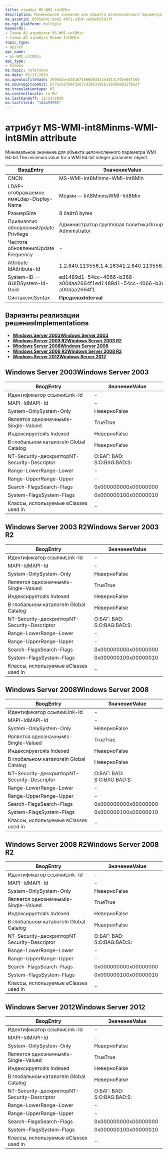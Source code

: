 ```yaml
---
title: атрибут MS-WMI-int8Min
description: Минимальное значение для объекта целочисленного параметра WMI 64-bit.
ms.assetid: 0505e64c-ba42-4df1-a3b4-ce0deb5591ff
ms.tgt_platform: multiple
keywords:
- Схема AD атрибутов MS-WMI-int8Min
- Схема AD атрибута Мсвми-Int8Min
topic_type:
- apiref
api_name:
- ms-WMI-int8Min
api_type:
- Schema
ms.topic: reference
ms.date: 05/31/2018
ms.openlocfilehash: 2696d2eed28a671666d0d33ae3313c74be04f165
ms.sourcegitcommit: b77ace27b0432e7cd3863191b11926be032fbe2f
ms.translationtype: MT
ms.contentlocale: ru-RU
ms.lasthandoff: 12/14/2020
ms.locfileid: "104493965"
---
```

# <a name="ms-wmi-int8min-attribute"></a><span data-ttu-id="909af-105">атрибут MS-WMI-int8Min</span><span class="sxs-lookup"><span data-stu-id="909af-105">ms-WMI-int8Min attribute</span></span>

<span data-ttu-id="909af-106">Минимальное значение для объекта целочисленного параметра WMI 64-bit.</span><span class="sxs-lookup"><span data-stu-id="909af-106">The minimum value for a WMI 64-bit integer parameter object.</span></span>



| <span data-ttu-id="909af-107">Ввод</span><span class="sxs-lookup"><span data-stu-id="909af-107">Entry</span></span> | <span data-ttu-id="909af-108">Значение</span><span class="sxs-lookup"><span data-stu-id="909af-108">Value</span></span> |
|-------------------|--------------------------------------|
| <span data-ttu-id="909af-109">CN</span><span class="sxs-lookup"><span data-stu-id="909af-109">CN</span></span>                | <span data-ttu-id="909af-110">MS-WMI-int8Min</span><span class="sxs-lookup"><span data-stu-id="909af-110">ms-WMI-int8Min</span></span>                       |
| <span data-ttu-id="909af-111">LDAP-отображаемое имя</span><span class="sxs-lookup"><span data-stu-id="909af-111">Ldap-Display-Name</span></span> | <span data-ttu-id="909af-112">Мсвми — Int8Min</span><span class="sxs-lookup"><span data-stu-id="909af-112">msWMI-Int8Min</span></span>                        |
| <span data-ttu-id="909af-113">Размер</span><span class="sxs-lookup"><span data-stu-id="909af-113">Size</span></span>              | <span data-ttu-id="909af-114">8 байт</span><span class="sxs-lookup"><span data-stu-id="909af-114">8 bytes</span></span>                              |
| <span data-ttu-id="909af-115">Привилегия обновления</span><span class="sxs-lookup"><span data-stu-id="909af-115">Update Privilege</span></span>  | <span data-ttu-id="909af-116">Администратор групповая политика</span><span class="sxs-lookup"><span data-stu-id="909af-116">Group Policy Administrator</span></span>           |
| <span data-ttu-id="909af-117">Частота обновления</span><span class="sxs-lookup"><span data-stu-id="909af-117">Update Frequency</span></span>  | \-                                   |
| <span data-ttu-id="909af-118">Attribute-Id</span><span class="sxs-lookup"><span data-stu-id="909af-118">Attribute-Id</span></span>      | <span data-ttu-id="909af-119">1.2.840.113556.1.4.1634</span><span class="sxs-lookup"><span data-stu-id="909af-119">1.2.840.113556.1.4.1634</span></span>              |
| <span data-ttu-id="909af-120">System-ID — GUID</span><span class="sxs-lookup"><span data-stu-id="909af-120">System-Id-Guid</span></span>    | <span data-ttu-id="909af-121">ed1489d1-54cc-4066-b368-a00daa2664f1</span><span class="sxs-lookup"><span data-stu-id="909af-121">ed1489d1-54cc-4066-b368-a00daa2664f1</span></span> |
| <span data-ttu-id="909af-122">Синтаксис</span><span class="sxs-lookup"><span data-stu-id="909af-122">Syntax</span></span>            | [<span data-ttu-id="909af-123">**Пределах**</span><span class="sxs-lookup"><span data-stu-id="909af-123">**Interval**</span></span>](s-interval.md)       |



## <a name="implementations"></a><span data-ttu-id="909af-124">Варианты реализации решения</span><span class="sxs-lookup"><span data-stu-id="909af-124">Implementations</span></span>

-   [<span data-ttu-id="909af-125">**Windows Server 2003**</span><span class="sxs-lookup"><span data-stu-id="909af-125">**Windows Server 2003**</span></span>](#windows-server-2003)
-   [<span data-ttu-id="909af-126">**Windows Server 2003 R2**</span><span class="sxs-lookup"><span data-stu-id="909af-126">**Windows Server 2003 R2**</span></span>](#windows-server-2003-r2)
-   [<span data-ttu-id="909af-127">**Windows Server 2008**</span><span class="sxs-lookup"><span data-stu-id="909af-127">**Windows Server 2008**</span></span>](#windows-server-2008)
-   [<span data-ttu-id="909af-128">**Windows Server 2008 R2**</span><span class="sxs-lookup"><span data-stu-id="909af-128">**Windows Server 2008 R2**</span></span>](#windows-server-2008-r2)
-   [<span data-ttu-id="909af-129">**Windows Server 2012**</span><span class="sxs-lookup"><span data-stu-id="909af-129">**Windows Server 2012**</span></span>](#windows-server-2012)

## <a name="windows-server-2003"></a><span data-ttu-id="909af-130">Windows Server 2003</span><span class="sxs-lookup"><span data-stu-id="909af-130">Windows Server 2003</span></span>



| <span data-ttu-id="909af-131">Ввод</span><span class="sxs-lookup"><span data-stu-id="909af-131">Entry</span></span> | <span data-ttu-id="909af-132">Значение</span><span class="sxs-lookup"><span data-stu-id="909af-132">Value</span></span> |
|------------------------|--------------|
| <span data-ttu-id="909af-133">Идентификатор ссылки</span><span class="sxs-lookup"><span data-stu-id="909af-133">Link-Id</span></span>                | \-           |
| <span data-ttu-id="909af-134">MAPI-Id</span><span class="sxs-lookup"><span data-stu-id="909af-134">MAPI-Id</span></span>                | \-           |
| <span data-ttu-id="909af-135">System-Only</span><span class="sxs-lookup"><span data-stu-id="909af-135">System-Only</span></span>            | <span data-ttu-id="909af-136">Неверно</span><span class="sxs-lookup"><span data-stu-id="909af-136">False</span></span>        |
| <span data-ttu-id="909af-137">Является однозначным</span><span class="sxs-lookup"><span data-stu-id="909af-137">Is-Single-Valued</span></span>       | <span data-ttu-id="909af-138">True</span><span class="sxs-lookup"><span data-stu-id="909af-138">True</span></span>         |
| <span data-ttu-id="909af-139">Индексируется</span><span class="sxs-lookup"><span data-stu-id="909af-139">Is Indexed</span></span>             | <span data-ttu-id="909af-140">Неверно</span><span class="sxs-lookup"><span data-stu-id="909af-140">False</span></span>        |
| <span data-ttu-id="909af-141">В глобальном каталоге</span><span class="sxs-lookup"><span data-stu-id="909af-141">In Global Catalog</span></span>      | <span data-ttu-id="909af-142">Неверно</span><span class="sxs-lookup"><span data-stu-id="909af-142">False</span></span>        |
| <span data-ttu-id="909af-143">NT-Security-дескриптор</span><span class="sxs-lookup"><span data-stu-id="909af-143">NT-Security-Descriptor</span></span> | <span data-ttu-id="909af-144">О:БАГ: BAD: S:</span><span class="sxs-lookup"><span data-stu-id="909af-144">O:BAG:BAD:S:</span></span> |
| <span data-ttu-id="909af-145">Range-Lower</span><span class="sxs-lookup"><span data-stu-id="909af-145">Range-Lower</span></span>            | \-           |
| <span data-ttu-id="909af-146">Range-Upper</span><span class="sxs-lookup"><span data-stu-id="909af-146">Range-Upper</span></span>            | \-           |
| <span data-ttu-id="909af-147">Search-Flags</span><span class="sxs-lookup"><span data-stu-id="909af-147">Search-Flags</span></span>           | <span data-ttu-id="909af-148">0x00000000</span><span class="sxs-lookup"><span data-stu-id="909af-148">0x00000000</span></span>   |
| <span data-ttu-id="909af-149">System-Flags</span><span class="sxs-lookup"><span data-stu-id="909af-149">System-Flags</span></span>           | <span data-ttu-id="909af-150">0x00000010</span><span class="sxs-lookup"><span data-stu-id="909af-150">0x00000010</span></span>   |
| <span data-ttu-id="909af-151">Классы, используемые в</span><span class="sxs-lookup"><span data-stu-id="909af-151">Classes used in</span></span>        | \-           |



## <a name="windows-server-2003-r2"></a><span data-ttu-id="909af-152">Windows Server 2003 R2</span><span class="sxs-lookup"><span data-stu-id="909af-152">Windows Server 2003 R2</span></span>



| <span data-ttu-id="909af-153">Ввод</span><span class="sxs-lookup"><span data-stu-id="909af-153">Entry</span></span> | <span data-ttu-id="909af-154">Значение</span><span class="sxs-lookup"><span data-stu-id="909af-154">Value</span></span> |
|------------------------|--------------|
| <span data-ttu-id="909af-155">Идентификатор ссылки</span><span class="sxs-lookup"><span data-stu-id="909af-155">Link-Id</span></span>                | \-           |
| <span data-ttu-id="909af-156">MAPI-Id</span><span class="sxs-lookup"><span data-stu-id="909af-156">MAPI-Id</span></span>                | \-           |
| <span data-ttu-id="909af-157">System-Only</span><span class="sxs-lookup"><span data-stu-id="909af-157">System-Only</span></span>            | <span data-ttu-id="909af-158">Неверно</span><span class="sxs-lookup"><span data-stu-id="909af-158">False</span></span>        |
| <span data-ttu-id="909af-159">Является однозначным</span><span class="sxs-lookup"><span data-stu-id="909af-159">Is-Single-Valued</span></span>       | <span data-ttu-id="909af-160">True</span><span class="sxs-lookup"><span data-stu-id="909af-160">True</span></span>         |
| <span data-ttu-id="909af-161">Индексируется</span><span class="sxs-lookup"><span data-stu-id="909af-161">Is Indexed</span></span>             | <span data-ttu-id="909af-162">Неверно</span><span class="sxs-lookup"><span data-stu-id="909af-162">False</span></span>        |
| <span data-ttu-id="909af-163">В глобальном каталоге</span><span class="sxs-lookup"><span data-stu-id="909af-163">In Global Catalog</span></span>      | <span data-ttu-id="909af-164">Неверно</span><span class="sxs-lookup"><span data-stu-id="909af-164">False</span></span>        |
| <span data-ttu-id="909af-165">NT-Security-дескриптор</span><span class="sxs-lookup"><span data-stu-id="909af-165">NT-Security-Descriptor</span></span> | <span data-ttu-id="909af-166">О:БАГ: BAD: S:</span><span class="sxs-lookup"><span data-stu-id="909af-166">O:BAG:BAD:S:</span></span> |
| <span data-ttu-id="909af-167">Range-Lower</span><span class="sxs-lookup"><span data-stu-id="909af-167">Range-Lower</span></span>            | \-           |
| <span data-ttu-id="909af-168">Range-Upper</span><span class="sxs-lookup"><span data-stu-id="909af-168">Range-Upper</span></span>            | \-           |
| <span data-ttu-id="909af-169">Search-Flags</span><span class="sxs-lookup"><span data-stu-id="909af-169">Search-Flags</span></span>           | <span data-ttu-id="909af-170">0x00000000</span><span class="sxs-lookup"><span data-stu-id="909af-170">0x00000000</span></span>   |
| <span data-ttu-id="909af-171">System-Flags</span><span class="sxs-lookup"><span data-stu-id="909af-171">System-Flags</span></span>           | <span data-ttu-id="909af-172">0x00000010</span><span class="sxs-lookup"><span data-stu-id="909af-172">0x00000010</span></span>   |
| <span data-ttu-id="909af-173">Классы, используемые в</span><span class="sxs-lookup"><span data-stu-id="909af-173">Classes used in</span></span>        | \-           |



## <a name="windows-server-2008"></a><span data-ttu-id="909af-174">Windows Server 2008</span><span class="sxs-lookup"><span data-stu-id="909af-174">Windows Server 2008</span></span>



| <span data-ttu-id="909af-175">Ввод</span><span class="sxs-lookup"><span data-stu-id="909af-175">Entry</span></span> | <span data-ttu-id="909af-176">Значение</span><span class="sxs-lookup"><span data-stu-id="909af-176">Value</span></span> |
|------------------------|--------------|
| <span data-ttu-id="909af-177">Идентификатор ссылки</span><span class="sxs-lookup"><span data-stu-id="909af-177">Link-Id</span></span>                | \-           |
| <span data-ttu-id="909af-178">MAPI-Id</span><span class="sxs-lookup"><span data-stu-id="909af-178">MAPI-Id</span></span>                | \-           |
| <span data-ttu-id="909af-179">System-Only</span><span class="sxs-lookup"><span data-stu-id="909af-179">System-Only</span></span>            | <span data-ttu-id="909af-180">Неверно</span><span class="sxs-lookup"><span data-stu-id="909af-180">False</span></span>        |
| <span data-ttu-id="909af-181">Является однозначным</span><span class="sxs-lookup"><span data-stu-id="909af-181">Is-Single-Valued</span></span>       | <span data-ttu-id="909af-182">True</span><span class="sxs-lookup"><span data-stu-id="909af-182">True</span></span>         |
| <span data-ttu-id="909af-183">Индексируется</span><span class="sxs-lookup"><span data-stu-id="909af-183">Is Indexed</span></span>             | <span data-ttu-id="909af-184">Неверно</span><span class="sxs-lookup"><span data-stu-id="909af-184">False</span></span>        |
| <span data-ttu-id="909af-185">В глобальном каталоге</span><span class="sxs-lookup"><span data-stu-id="909af-185">In Global Catalog</span></span>      | <span data-ttu-id="909af-186">Неверно</span><span class="sxs-lookup"><span data-stu-id="909af-186">False</span></span>        |
| <span data-ttu-id="909af-187">NT-Security-дескриптор</span><span class="sxs-lookup"><span data-stu-id="909af-187">NT-Security-Descriptor</span></span> | <span data-ttu-id="909af-188">О:БАГ: BAD: S:</span><span class="sxs-lookup"><span data-stu-id="909af-188">O:BAG:BAD:S:</span></span> |
| <span data-ttu-id="909af-189">Range-Lower</span><span class="sxs-lookup"><span data-stu-id="909af-189">Range-Lower</span></span>            | \-           |
| <span data-ttu-id="909af-190">Range-Upper</span><span class="sxs-lookup"><span data-stu-id="909af-190">Range-Upper</span></span>            | \-           |
| <span data-ttu-id="909af-191">Search-Flags</span><span class="sxs-lookup"><span data-stu-id="909af-191">Search-Flags</span></span>           | <span data-ttu-id="909af-192">0x00000000</span><span class="sxs-lookup"><span data-stu-id="909af-192">0x00000000</span></span>   |
| <span data-ttu-id="909af-193">System-Flags</span><span class="sxs-lookup"><span data-stu-id="909af-193">System-Flags</span></span>           | <span data-ttu-id="909af-194">0x00000010</span><span class="sxs-lookup"><span data-stu-id="909af-194">0x00000010</span></span>   |
| <span data-ttu-id="909af-195">Классы, используемые в</span><span class="sxs-lookup"><span data-stu-id="909af-195">Classes used in</span></span>        | \-           |



## <a name="windows-server-2008-r2"></a><span data-ttu-id="909af-196">Windows Server 2008 R2</span><span class="sxs-lookup"><span data-stu-id="909af-196">Windows Server 2008 R2</span></span>



| <span data-ttu-id="909af-197">Ввод</span><span class="sxs-lookup"><span data-stu-id="909af-197">Entry</span></span> | <span data-ttu-id="909af-198">Значение</span><span class="sxs-lookup"><span data-stu-id="909af-198">Value</span></span> |
|------------------------|--------------|
| <span data-ttu-id="909af-199">Идентификатор ссылки</span><span class="sxs-lookup"><span data-stu-id="909af-199">Link-Id</span></span>                | \-           |
| <span data-ttu-id="909af-200">MAPI-Id</span><span class="sxs-lookup"><span data-stu-id="909af-200">MAPI-Id</span></span>                | \-           |
| <span data-ttu-id="909af-201">System-Only</span><span class="sxs-lookup"><span data-stu-id="909af-201">System-Only</span></span>            | <span data-ttu-id="909af-202">Неверно</span><span class="sxs-lookup"><span data-stu-id="909af-202">False</span></span>        |
| <span data-ttu-id="909af-203">Является однозначным</span><span class="sxs-lookup"><span data-stu-id="909af-203">Is-Single-Valued</span></span>       | <span data-ttu-id="909af-204">True</span><span class="sxs-lookup"><span data-stu-id="909af-204">True</span></span>         |
| <span data-ttu-id="909af-205">Индексируется</span><span class="sxs-lookup"><span data-stu-id="909af-205">Is Indexed</span></span>             | <span data-ttu-id="909af-206">Неверно</span><span class="sxs-lookup"><span data-stu-id="909af-206">False</span></span>        |
| <span data-ttu-id="909af-207">В глобальном каталоге</span><span class="sxs-lookup"><span data-stu-id="909af-207">In Global Catalog</span></span>      | <span data-ttu-id="909af-208">Неверно</span><span class="sxs-lookup"><span data-stu-id="909af-208">False</span></span>        |
| <span data-ttu-id="909af-209">NT-Security-дескриптор</span><span class="sxs-lookup"><span data-stu-id="909af-209">NT-Security-Descriptor</span></span> | <span data-ttu-id="909af-210">О:БАГ: BAD: S:</span><span class="sxs-lookup"><span data-stu-id="909af-210">O:BAG:BAD:S:</span></span> |
| <span data-ttu-id="909af-211">Range-Lower</span><span class="sxs-lookup"><span data-stu-id="909af-211">Range-Lower</span></span>            | \-           |
| <span data-ttu-id="909af-212">Range-Upper</span><span class="sxs-lookup"><span data-stu-id="909af-212">Range-Upper</span></span>            | \-           |
| <span data-ttu-id="909af-213">Search-Flags</span><span class="sxs-lookup"><span data-stu-id="909af-213">Search-Flags</span></span>           | <span data-ttu-id="909af-214">0x00000000</span><span class="sxs-lookup"><span data-stu-id="909af-214">0x00000000</span></span>   |
| <span data-ttu-id="909af-215">System-Flags</span><span class="sxs-lookup"><span data-stu-id="909af-215">System-Flags</span></span>           | <span data-ttu-id="909af-216">0x00000010</span><span class="sxs-lookup"><span data-stu-id="909af-216">0x00000010</span></span>   |
| <span data-ttu-id="909af-217">Классы, используемые в</span><span class="sxs-lookup"><span data-stu-id="909af-217">Classes used in</span></span>        | \-           |



## <a name="windows-server-2012"></a><span data-ttu-id="909af-218">Windows Server 2012</span><span class="sxs-lookup"><span data-stu-id="909af-218">Windows Server 2012</span></span>



| <span data-ttu-id="909af-219">Ввод</span><span class="sxs-lookup"><span data-stu-id="909af-219">Entry</span></span> | <span data-ttu-id="909af-220">Значение</span><span class="sxs-lookup"><span data-stu-id="909af-220">Value</span></span> |
|------------------------|--------------|
| <span data-ttu-id="909af-221">Идентификатор ссылки</span><span class="sxs-lookup"><span data-stu-id="909af-221">Link-Id</span></span>                | \-           |
| <span data-ttu-id="909af-222">MAPI-Id</span><span class="sxs-lookup"><span data-stu-id="909af-222">MAPI-Id</span></span>                | \-           |
| <span data-ttu-id="909af-223">System-Only</span><span class="sxs-lookup"><span data-stu-id="909af-223">System-Only</span></span>            | <span data-ttu-id="909af-224">Неверно</span><span class="sxs-lookup"><span data-stu-id="909af-224">False</span></span>        |
| <span data-ttu-id="909af-225">Является однозначным</span><span class="sxs-lookup"><span data-stu-id="909af-225">Is-Single-Valued</span></span>       | <span data-ttu-id="909af-226">True</span><span class="sxs-lookup"><span data-stu-id="909af-226">True</span></span>         |
| <span data-ttu-id="909af-227">Индексируется</span><span class="sxs-lookup"><span data-stu-id="909af-227">Is Indexed</span></span>             | <span data-ttu-id="909af-228">Неверно</span><span class="sxs-lookup"><span data-stu-id="909af-228">False</span></span>        |
| <span data-ttu-id="909af-229">В глобальном каталоге</span><span class="sxs-lookup"><span data-stu-id="909af-229">In Global Catalog</span></span>      | <span data-ttu-id="909af-230">Неверно</span><span class="sxs-lookup"><span data-stu-id="909af-230">False</span></span>        |
| <span data-ttu-id="909af-231">NT-Security-дескриптор</span><span class="sxs-lookup"><span data-stu-id="909af-231">NT-Security-Descriptor</span></span> | <span data-ttu-id="909af-232">О:БАГ: BAD: S:</span><span class="sxs-lookup"><span data-stu-id="909af-232">O:BAG:BAD:S:</span></span> |
| <span data-ttu-id="909af-233">Range-Lower</span><span class="sxs-lookup"><span data-stu-id="909af-233">Range-Lower</span></span>            | \-           |
| <span data-ttu-id="909af-234">Range-Upper</span><span class="sxs-lookup"><span data-stu-id="909af-234">Range-Upper</span></span>            | \-           |
| <span data-ttu-id="909af-235">Search-Flags</span><span class="sxs-lookup"><span data-stu-id="909af-235">Search-Flags</span></span>           | <span data-ttu-id="909af-236">0x00000000</span><span class="sxs-lookup"><span data-stu-id="909af-236">0x00000000</span></span>   |
| <span data-ttu-id="909af-237">System-Flags</span><span class="sxs-lookup"><span data-stu-id="909af-237">System-Flags</span></span>           | <span data-ttu-id="909af-238">0x00000010</span><span class="sxs-lookup"><span data-stu-id="909af-238">0x00000010</span></span>   |
| <span data-ttu-id="909af-239">Классы, используемые в</span><span class="sxs-lookup"><span data-stu-id="909af-239">Classes used in</span></span>        | \-           |



 

 




